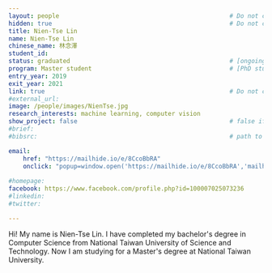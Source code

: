 ```yaml
---
layout: people                                               # Do not change
hidden: true                                                 # Do not change
title: Nien-Tse Lin
name: Nien-Tse Lin
chinese_name: 林念澤
student_id: 
status: graduated                                            # [ongoing|graduated|quit]
program: Master student                                      # [PhD student|Master student|Undergraduate]
entry_year: 2019
exit_year: 2021
link: true                                                   # Do not change
#external_url:
image: /people/images/NienTse.jpg
research_interests: machine learning, computer vision
show_project: false                                          # false if you do not have any project yet
#brief: 
#bibsrc:                                                     # path to bib file or DOM id 

email:
    href: "https://mailhide.io/e/8CcoBbRA"
    onclick: "popup=window.open('https://mailhide.io/e/8CcoBbRA','mailhidepopup','width=580,height=635'); return false;"
  
#homepage: 
facebook: https://www.facebook.com/profile.php?id=100007025073236
#linkedin:                                                    
#twitter:                                                     

---
```

Hi! My name is Nien-Tse Lin. I have completed my bachelor's degree in Computer Science from National Taiwan University of Science and Technology. Now I am studying for a Master's degree at National Taiwan University.
